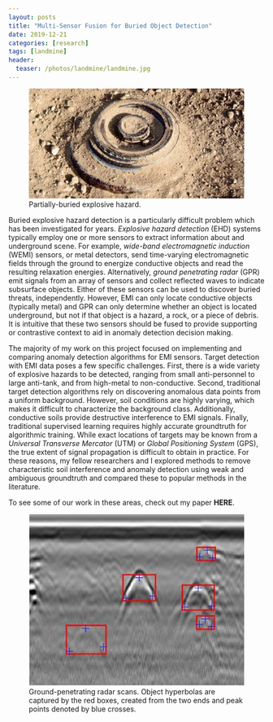 ```yaml
---
layout: posts
title: "Multi-Sensor Fusion for Buried Object Detection"
date: 2019-12-21
categories: [research]
tags: [landmine]
header:
  teaser: /photos/landmine/landmine.jpg
---
```


<figure>
    <a href="/photos/landmine/landmine.jpg"><img src="/photos/landmine/landmine.jpg"></a>
    <figcaption>Partially-buried explosive hazard.</figcaption>
</figure>

Buried explosive hazard detection is a particularly difficult problem which has been investigated for years. *Explosive hazard detection* (EHD) systems typically employ one or more sensors to extract information about and underground scene.  For example, *wide-band electromagnetic induction* (WEMI) sensors, or metal detectors, send time-varying electromagnetic fields through the ground to energize conductive objects and read the resulting relaxation energies.  Alternatively, *ground penetrating radar* (GPR) emit signals from an array of sensors and collect reflected waves to indicate subsurface objects.  Either of these sensors can be used to discover buried threats, independently.  However, EMI can only locate conductive objects (typically metal) and GPR can only determine whether an object is located underground, but not if that object is a hazard, a rock, or a piece of debris.  It is intuitive that these two sensors should be fused to provide supporting or contrastive context to aid in anomaly detection decision making.  

The majority of my work on this project focused on implementing and comparing anomaly detection algorithms for EMI sensors.  Target detection with EMI data poses a few specific challenges.  First, there is a wide variety of explosive hazards to be detected, ranging from small anti-personnel to large anti-tank, and from high-metal to non-conductive.  Second, traditional target detection algorithms rely on discovering anomalous data points from a uniform background.  However, soil conditions are highly varying, which makes it difficult to characterize the background class.  Additionally, conductive soils provide destructive interference to EMI signals.  Finally, traditional supervised learning requires highly accurate groundtruth for algorithmic training.  While exact locations of targets may be known from a *Universal Transverse Mercator* (UTM) or *Global Positioning System* (GPS), the true extent of signal propagation is difficult to obtain in practice.  For these reasons, my fellow researchers and I explored methods to remove characteristic soil interference and anomaly detection using weak and ambiguous groundtruth and compared these to popular methods in the literature.    

To see some of our work in these areas, check out my paper **HERE**. 


<figure>
    <a href="/photos/landmine/gpr.jpg"><img src="/photos/landmine/gpr.jpg"></a>
    <figcaption>Ground-penetrating radar scans.  Object hyperbolas are captured by the red boxes, created from the two ends and peak points denoted by blue crosses.</figcaption>
</figure>